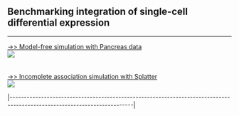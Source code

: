 ## Benchmarking integration of single-cell differential expression
-------------------------------------------------------------------------------------------------------------------------
[->> Model-free simulation with Pancreas data](https://github.com/noobCoding/Benchmarking-integration-of-scRNAseq-differential-analysis/blob/main/doc/Model-free-simulation-with-Pancreas-data-beta-cells.md)
<br>
<img src="https://github.com/noobCoding/Benchmarking-integration-of-scRNAseq-differential-analysis/blob/main/doc/Model-free-simulation-with-Pancreas-data-beta-cells_files/figure-gfm/unnamed-chunk-15-1.png"> 
<br>
<br>
<br>
[->> Incomplete association simulation with Splatter](https://github.com/noobCoding/Benchmarking-integration-of-scRNAseq-differential-analysis/blob/main/doc/Incomplete-association-simulation-with-Splatter.md)
<br>
<img src="https://github.com/noobCoding/Benchmarking-integration-of-scRNAseq-differential-analysis/blob/main/doc/Incomplete-association-simulation-with-Splatter_files/figure-gfm/unnamed-chunk-4-1.png"> 

<!--*To whom correspondence should be addressed. Tel: +82-52-217-2525; Fax: +82-52-217-2639; Email: dougnam@unist.ac.kr -->
|-------------------------------------------------------------------------------------------------------------------------|
